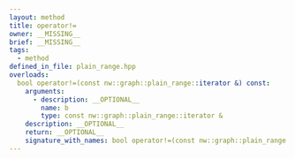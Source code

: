 ```yaml
---
layout: method
title: operator!=
owner: __MISSING__
brief: __MISSING__
tags:
  - method
defined_in_file: plain_range.hpp
overloads:
  bool operator!=(const nw::graph::plain_range::iterator &) const:
    arguments:
      - description: __OPTIONAL__
        name: b
        type: const nw::graph::plain_range::iterator &
    description: __OPTIONAL__
    return: __OPTIONAL__
    signature_with_names: bool operator!=(const nw::graph::plain_range::iterator & b) const
---
```


